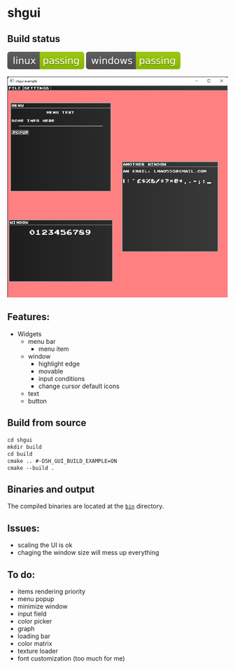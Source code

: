 # shgui

## Build status
[![linux-status](.shci/linux-exit_code.svg)](.shci/linux-log.md)
[![windows-status](.shci/windows-exit_code.svg)](.shci/windows-log.md)

![screenshot](media/shgui-example-0.png)

## Features:
* Widgets
    * menu bar
        * menu item
    * window
        * highlight edge
        * movable
        * input conditions
        * change cursor default icons
    * text
    * button

## Build from source
```batch
cd shgui
mkdir build
cd build
cmake .. #-DSH_GUI_BUILD_EXAMPLE=ON
cmake --build .
```

## Binaries and output 
The compiled binaries are located at the [`bin`](/bin) directory.

## Issues:
* scaling the UI is ok
* chaging the window size will mess up everything

## To do:
* items rendering priority
* menu popup
* minimize window
* input field
* color picker
* graph
* loading bar
* color matrix
* texture loader
* font customization (too much for me)
